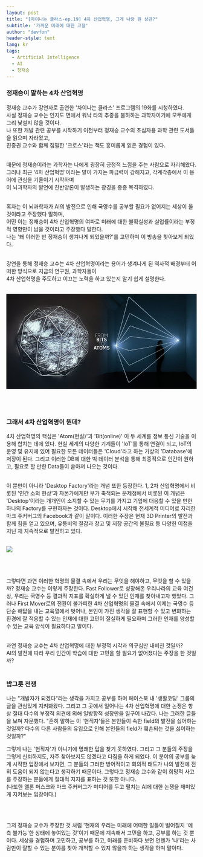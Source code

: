 ```yaml
---
layout: post
title: "[차이나는 클라스-ep.19] 4차 산업혁명, 그게 나랑 뭔 상관?"
subtitle: '가까운 미래에 대한 고찰'
author: "devfon"
header-style: text
lang: kr
tags:
  - Artificial Intelligence
  - AI
  - 정재승
---
```


### 정재승이 말하는 4차 산업혁명
정재승 교수가 강연자로 출연한 '차이나는 클라스' 프로그램의 19화를 시청하였다.
<br>
사실 정재승 교수는 인지도 면에서 워낙 타의 추종을 불허하는 과학자이기에 모두에게 그리 낯설지 않을 것이다.
<br>
나 또한 개발 관련 공부를 시작하기 이전부터 정재승 교수의 초심자용 과학 관련 도서들을 읽으며 자라왔고,
<br>
진중권 교수와 함께 집필한 '크로스'라는 책도 흥미롭게 읽은 경험이 있다. 
<br><br>


때문에 정재승이라는 과학자는 나에게 굉장히 긍정적 느낌을 주는 사람으로 자리해왔다.
<br>
그러나 최근 '4차 산업혁명'이라는 말이 가지는 파급력이 강해지고, 각계각층에서 이 용어에 관심을 기울이기 시작하며
<br>
이 뇌과학자의 발언에 찬반양론이 발생하는 광경을 종종 목격하였다.
<br><br>


혹자는 이 뇌과학자가 AI의 발전으로 인해 국영수를 공부할 필요가 없어지는 세상이 올 것이라고 주장했다 말하며, 
<br>
어떤 이는 정재승이 4차 산업혁명의 여파로 미래에 대한 불확실성과 실업률이라는 부정적 영향만이 남을 것이라고 주장했다 말한다. 
<br>
나는 '왜 이러한 반 정재승이 생겨나게 되었을까?'를 고민하며 이 방송을 찾아보게 되었다.
<br><br>


강연을 통해 정재승 교수는 4차 산업혁명이라는 용어가 생겨나게 된 역사적 배경부터 어떠한 방식으로 지금의 연구원, 과학자들이 
<br>
4차 산업혁명을 주도하고 이끄는 노력을 하고 있는지 알기 쉽게 설명한다.
<br><br>


![](/img/in-post/atoms.jpg)

<br><br>


### 그래서 4차 산업혁명이 뭔데?
4차 산업혁명의 핵심은 'Atom(현실)'과 'Bit(online)' 이 두 세계를 정보 통신 기술을 이용해 합치는 데에 있다. 현실 세계의 다양한 기계들이 'IoT'를 통해 연결이 되고, IoT의 운영 및 유지에 있어 필요한 모든 데이터들은 'Cloud'라고 하는 가상의 'Database'에 저장이 된다. 그리고 이러한 DB에 대한 빅 데이터 분석을 통해 최종적으로 인간이 원하고, 필요로 할 만한 Data들이 쏟아져 나오는 것이다. 
<br><br>


이 뿐만이 아니라 'Desktop Factory'라는 개념 또한 등장한다. 1, 2차 산업혁명에서 비롯된 '인간 소외 현상'과 자본가에게만 부가 축적되는 문제점에서 비롯된 이 개념은 'Desktop'이라는 개개인이 소지할 수 있는 무기를 가지고 기업에 대응할 수 있을 만한 하나의 Factory를 구현하자는 것이다. Desktop에서 시작해 전세계적 미디어로 자리한 마크 주커버그의 Facebook과 같이 말이다. 이러한 주장은 현재 3D Printer의 발전과 함께 힘을 얻고 있으며, 유통비의 절감과 창고 및 저장 공간의 불필요 등 다양한 이점을 지닌 채 지속적으로 발전하고 있다. 
<br><br>


![](/img/in-post/be_different.jpg)

<br><br>


그렇다면 과연 이러한 혁명의 물결 속에서 우리는 무엇을 해야하고, 무엇을 할 수 있을까? 정재승 교수는 이렇게 주장한다. Fast Follower로 성장해온 우리나라의 교육 여건 상, 우리는 국영수 등 결과적 지표를 확실하게 낼 수 있던 인재를 찾아내고자 했었다. 그러나 First Mover로의 전환이 불가피한 4차 산업혁명의 물결 속에서 이제는 국영수 등 단순 해답을 내는 교육열에서 벗어나, 본인이 가진 생각을 잘 표현할 수 있고 변화하는 환경에 잘 적응할 수 있는 인재에 대한 고민이 절실하게 필요하며 그러한 인재를 양성할 수 있는 교육 양식이 필요하다고 말이다.
<br><br>


과연 정재승 교수는 4차 산업혁명에 대한 부정적 시각과 의구심만 내비친 것일까? 
<br>
AI의 발전에 따라 우리 인간이 학습에 대한 고민을 할 필요가 없어졌다는 주장을 한 것일까? 
<br><br>

### 밥그릇 전쟁
나는 "개발자가 되겠다"라는 생각을 가지고 공부를 하며 페이스북 내 '생활코딩' 그룹의 글을 관심있게 지켜봐왔다. 그리고 그 곳에서 일어나는 4차 산업혁명에 대한 논쟁은 항상 절대 다수의 부정적 의견에 의해 일방향적 성장만을 일구어 나갔다. 나는 그러한 글들을 보며 자문했다. "흔히 말하는 이 '현직자'들은 본인들이 속한 field의 발전을 싫어하는 것일까? 다수의 다른 사람들의 유입으로 인해 본인들의 field가 훼손되는 것을 싫어하는 것일까?"
<br>


그렇게 나는 '현직자'가 아니기에 명쾌한 답을 찾기 못하였다. 그리고 그 분들의 주장을 그렇게 신뢰하지도, 자주 찾아보지도 않겠다고 다짐을 하게 되었다. 이 분야의 공부를 늦게 시작한 입장에서 보자면, 그 분들의 그러한 방어적이고 회의적 태도가 나의 발전에 전혀 도움이 되지 않는다고 생각하기 때문이다. 그렇다고 정재승 교수와 같이 희망적 사고를 주장하는 분들에게 절대적 지지를 표하는 것 또한 아니다. 
<br>
(나또한 엘론 머스크와 마크 주커버그가 미디어를 두고 펼치는 AI에 대한 논쟁을 재미있게 지켜보는 입장이다.)

<br><br>

그저 정재승 교수가 주장한 것 처럼 '현재의 우리는 미래에 어떠한 일들이 벌어질지 '예측 불가능'한 상태에 놓여있는 것'이기 때문에 계속해서 고민을 하고, 공부를 하는 것 뿐이다. 세상을 경험하며 고민하고, 공부를 하고, 미래를 준비하다 보면 언젠가 '나'라는 사람만이 잘할 수 있는 분야를 찾아 개척할 수 있지 않을까 하는 생각을 하며 말이다.